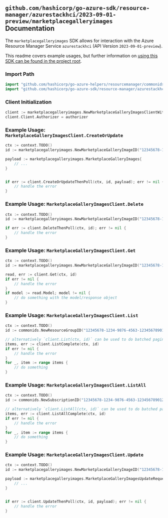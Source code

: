 
## `github.com/hashicorp/go-azure-sdk/resource-manager/azurestackhci/2023-09-01-preview/marketplacegalleryimages` Documentation

The `marketplacegalleryimages` SDK allows for interaction with the Azure Resource Manager Service `azurestackhci` (API Version `2023-09-01-preview`).

This readme covers example usages, but further information on [using this SDK can be found in the project root](https://github.com/hashicorp/go-azure-sdk/tree/main/docs).

### Import Path

```go
import "github.com/hashicorp/go-azure-helpers/resourcemanager/commonids"
import "github.com/hashicorp/go-azure-sdk/resource-manager/azurestackhci/2023-09-01-preview/marketplacegalleryimages"
```


### Client Initialization

```go
client := marketplacegalleryimages.NewMarketplaceGalleryImagesClientWithBaseURI("https://management.azure.com")
client.Client.Authorizer = authorizer
```


### Example Usage: `MarketplaceGalleryImagesClient.CreateOrUpdate`

```go
ctx := context.TODO()
id := marketplacegalleryimages.NewMarketplaceGalleryImageID("12345678-1234-9876-4563-123456789012", "example-resource-group", "marketplaceGalleryImageValue")

payload := marketplacegalleryimages.MarketplaceGalleryImages{
	// ...
}


if err := client.CreateOrUpdateThenPoll(ctx, id, payload); err != nil {
	// handle the error
}
```


### Example Usage: `MarketplaceGalleryImagesClient.Delete`

```go
ctx := context.TODO()
id := marketplacegalleryimages.NewMarketplaceGalleryImageID("12345678-1234-9876-4563-123456789012", "example-resource-group", "marketplaceGalleryImageValue")

if err := client.DeleteThenPoll(ctx, id); err != nil {
	// handle the error
}
```


### Example Usage: `MarketplaceGalleryImagesClient.Get`

```go
ctx := context.TODO()
id := marketplacegalleryimages.NewMarketplaceGalleryImageID("12345678-1234-9876-4563-123456789012", "example-resource-group", "marketplaceGalleryImageValue")

read, err := client.Get(ctx, id)
if err != nil {
	// handle the error
}
if model := read.Model; model != nil {
	// do something with the model/response object
}
```


### Example Usage: `MarketplaceGalleryImagesClient.List`

```go
ctx := context.TODO()
id := commonids.NewResourceGroupID("12345678-1234-9876-4563-123456789012", "example-resource-group")

// alternatively `client.List(ctx, id)` can be used to do batched pagination
items, err := client.ListComplete(ctx, id)
if err != nil {
	// handle the error
}
for _, item := range items {
	// do something
}
```


### Example Usage: `MarketplaceGalleryImagesClient.ListAll`

```go
ctx := context.TODO()
id := commonids.NewSubscriptionID("12345678-1234-9876-4563-123456789012")

// alternatively `client.ListAll(ctx, id)` can be used to do batched pagination
items, err := client.ListAllComplete(ctx, id)
if err != nil {
	// handle the error
}
for _, item := range items {
	// do something
}
```


### Example Usage: `MarketplaceGalleryImagesClient.Update`

```go
ctx := context.TODO()
id := marketplacegalleryimages.NewMarketplaceGalleryImageID("12345678-1234-9876-4563-123456789012", "example-resource-group", "marketplaceGalleryImageValue")

payload := marketplacegalleryimages.MarketplaceGalleryImagesUpdateRequest{
	// ...
}


if err := client.UpdateThenPoll(ctx, id, payload); err != nil {
	// handle the error
}
```
